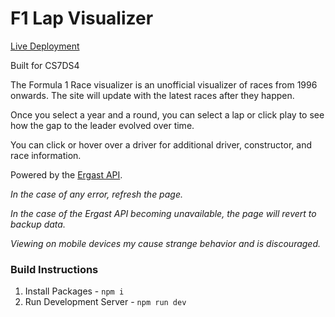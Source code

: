 # F1 Lap Visualizer

[Live Deployment](https://f1-visualization.vercel.app/)

Built for CS7DS4

The Formula 1 Race visualizer is an unofficial visualizer of races from 1996 onwards. The site will update with the latest races after they happen.

Once you select a year and a round, you can select a lap or click play to see how the gap to the leader evolved over time.

You can click or hover over a driver for additional driver, constructor, and race information.

Powered by the [Ergast API](http://ergast.com/mrd).

_In the case of any error, refresh the page._

_In the case of the Ergast API becoming unavailable, the page will revert to backup data._

_Viewing on mobile devices my cause strange behavior and is discouraged._

### Build Instructions

1. Install Packages - `npm i`
2. Run Development Server - `npm run dev`
